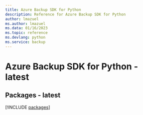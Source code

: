 ```yaml
---
title: Azure Backup SDK for Python
description: Reference for Azure Backup SDK for Python
author: lmazuel
ms.author: lmazuel
ms.data: 01/16/2023
ms.topic: reference
ms.devlang: python
ms.service: backup
---
```

# Azure Backup SDK for Python - latest
## Packages - latest
[!INCLUDE [packages](backup-index.md)]